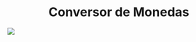 
<h1 align="center"> Conversor de Monedas </h1>

<p align="left">
   <img src="https://img.shields.io/badge/STATUS-Concluido-green">
</p>
